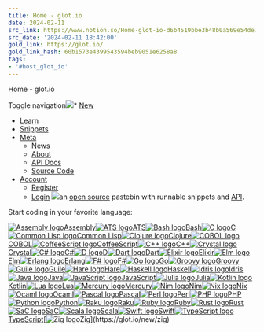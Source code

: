 ```yaml
---
title: Home - glot.io
date: 2024-02-11
src_link: https://www.notion.so/Home-glot-io-d6b4519bbe3b48b0a569e54de78eeb2b
src_date: '2024-02-11 18:42:00'
gold_link: https://glot.io/
gold_link_hash: 60b1573e4399543594beb9051e6258a8
tags:
- '#host_glot_io'
---
```



Home - glot.io

Toggle navigation[![](https://glot.io/static/img/logo-gray.svg?etag=SLBqTY38)](https://glot.io/)* [New](https://glot.io/new)
* [Learn](https://glot.io/learn)
* [Snippets](https://glot.io/snippets)
* [Meta](#)
	+ [News](https://twitter.com/glotcode)
	+ [About](https://glot.io/about)
	+ [API Docs](https://glot.io/api)
	+ [Source Code](https://github.com/glotcode/glot)
* [Account](#)
	+ [Register](https://glot.io/auth/page/simple/register)
	+ [Login](https://glot.io/auth/page/simple/login)
![](https://glot.io/static/img/logo-white.svg?etag=JiY4mE4-)an [open source](https://github.com/glotcode/glot) pastebin with runnable snippets and [API](https://glot.io/api).

Start coding in your favorite language:

[![Assembly logo](https://glot.io/static/img/generic.svg?etag=9Zgpiujs)Assembly](https://glot.io/new/assembly)[![ATS logo](https://glot.io/static/img/ats.svg?etag=iOxHfGKE)ATS](https://glot.io/new/ats)[![Bash logo](https://glot.io/static/img/bash.svg?etag=URlPDZTJ)Bash](https://glot.io/new/bash)[![C logo](https://glot.io/static/img/c.svg?etag=ZaoLBh_p)C](https://glot.io/new/c)[![Common Lisp logo](https://glot.io/static/img/clisp.svg?etag=BUgbROf6)Common Lisp](https://glot.io/new/clisp)[![Clojure logo](https://glot.io/static/img/clojure.svg?etag=6CilWEiW)Clojure](https://glot.io/new/clojure)[![COBOL logo](https://glot.io/static/img/generic.svg?etag=9Zgpiujs)COBOL](https://glot.io/new/cobol)[![CoffeeScript logo](https://glot.io/static/img/coffeescript.svg?etag=Pet1ipyH)CoffeeScript](https://glot.io/new/coffeescript)[![C++ logo](https://glot.io/static/img/cpp.svg?etag=xkoGjq08)C++](https://glot.io/new/cpp)[![Crystal logo](https://glot.io/static/img/crystal.svg?etag=_9sVAGrD)Crystal](https://glot.io/new/crystal)[![C# logo](https://glot.io/static/img/csharp.svg?etag=3PE6a6Dy)C#](https://glot.io/new/csharp)[![D logo](https://glot.io/static/img/d.svg?etag=VlEwsYMu)D](https://glot.io/new/d)[![Dart logo](https://glot.io/static/img/dart.svg?etag=MMwJq7s6)Dart](https://glot.io/new/dart)[![Elixir logo](https://glot.io/static/img/elixir.svg?etag=MFFZASup)Elixir](https://glot.io/new/elixir)[![Elm logo](https://glot.io/static/img/elm.svg?etag=bq1RmQW3)Elm](https://glot.io/new/elm)[![Erlang logo](https://glot.io/static/img/erlang.svg?etag=0UI1kXFe)Erlang](https://glot.io/new/erlang)[![F# logo](https://glot.io/static/img/fsharp.svg?etag=ZPxX3HJx)F#](https://glot.io/new/fsharp)[![Go logo](https://glot.io/static/img/go.svg?etag=6npAr5Ie)Go](https://glot.io/new/go)[![Groovy logo](https://glot.io/static/img/groovy.svg?etag=PDtmlv3H)Groovy](https://glot.io/new/groovy)[![Guile logo](https://glot.io/static/img/guile.svg?etag=em_OxKTq)Guile](https://glot.io/new/guile)[![Hare logo](https://glot.io/static/img/hare.svg?etag=sHsbnFK6)Hare](https://glot.io/new/hare)[![Haskell logo](https://glot.io/static/img/haskell.svg?etag=ieHK5eUx)Haskell](https://glot.io/new/haskell)[![Idris logo](https://glot.io/static/img/idris.svg?etag=hAmTHmIp)Idris](https://glot.io/new/idris)[![Java logo](https://glot.io/static/img/java.svg?etag=pzKm5bxp)Java](https://glot.io/new/java)[![JavaScript logo](https://glot.io/static/img/javascript.svg?etag=h3EUB0Ek)JavaScript](https://glot.io/new/javascript)[![Julia logo](https://glot.io/static/img/julia.svg?etag=8JXUxbn6)Julia](https://glot.io/new/julia)[![Kotlin logo](https://glot.io/static/img/kotlin.svg?etag=UVgQNeWL)Kotlin](https://glot.io/new/kotlin)[![Lua logo](https://glot.io/static/img/lua.svg?etag=M3QyN_A5)Lua](https://glot.io/new/lua)[![Mercury logo](https://glot.io/static/img/mercury.svg?etag=GiTXfWOB)Mercury](https://glot.io/new/mercury)[![Nim logo](https://glot.io/static/img/nim.svg?etag=in1hOjoe)Nim](https://glot.io/new/nim)[![Nix logo](https://glot.io/static/img/nix.svg?etag=u_ogfrAI)Nix](https://glot.io/new/nix)[![Ocaml logo](https://glot.io/static/img/ocaml.svg?etag=vgu9-Ki4)Ocaml](https://glot.io/new/ocaml)[![Pascal logo](https://glot.io/static/img/pascal.svg?etag=BszXldgZ)Pascal](https://glot.io/new/pascal)[![Perl logo](https://glot.io/static/img/perl.svg?etag=oCXttKTb)Perl](https://glot.io/new/perl)[![PHP logo](https://glot.io/static/img/php.svg?etag=-nizRdOd)PHP](https://glot.io/new/php)[![Python logo](https://glot.io/static/img/python.svg?etag=UcLqsiyJ)Python](https://glot.io/new/python)[![Raku logo](https://glot.io/static/img/perl6.svg?etag=jyDmhz1R)Raku](https://glot.io/new/raku)[![Ruby logo](https://glot.io/static/img/ruby.svg?etag=UUvvp6Fo)Ruby](https://glot.io/new/ruby)[![Rust logo](https://glot.io/static/img/rust.svg?etag=kQUtw8KV)Rust](https://glot.io/new/rust)[![SaC logo](https://glot.io/static/img/sac.svg?etag=G45Jgol3)SaC](https://glot.io/new/sac)[![Scala logo](https://glot.io/static/img/scala.svg?etag=MRWsfkFP)Scala](https://glot.io/new/scala)[![Swift logo](https://glot.io/static/img/swift.svg?etag=NudO_lhA)Swift](https://glot.io/new/swift)[![TypeScript logo](https://glot.io/static/img/typescript.svg?etag=qW1R0wpq)TypeScript](https://glot.io/new/typescript)[![Zig logo](https://glot.io/static/img/zig.svg?etag=Lx2q_h6_)Zig](https://glot.io/new/zig)